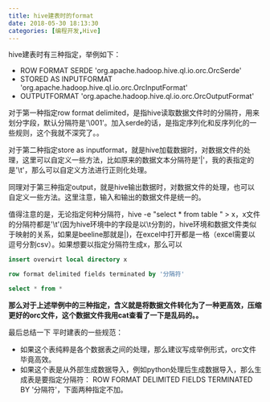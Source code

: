 ```yaml
---
title: hive建表时的format
date: 2018-05-30 18:13:30
categories: [编程开发,Hive]
---
```


hive建表时有三种指定，举例如下：

- ROW FORMAT SERDE 'org.apache.hadoop.hive.ql.io.orc.OrcSerde'
- STORED AS INPUTFORMAT 'org.apache.hadoop.hive.ql.io.orc.OrcInputFormat'
- OUTPUTFORMAT 'org.apache.hadoop.hive.ql.io.orc.OrcOutputFormat'

 

对于第一种指定row format delimited，是指hive读取数据文件时的分隔符，用来划分字段，默认分隔符是'\001'。加入serde的话，是指定序列化和反序列化的一些规则，这个我就不深究了。。

 

对于第二种指定store as inputformat，就是hive加载数据时，对数据文件的处理，这里可以自定义一些方法，比如原来的数据文本分隔符是'|'，我的表指定的是'\t'，那么可以自定义方法进行正则化处理。

 

同理对于第三种指定output，就是hive输出数据时，对数据文件的处理，也可以自定义一些方法。这里注意，输入和输出的数据文件是统一的。

 

值得注意的是，无论指定何种分隔符，hive -e "select * from table " > x，x文件的分隔符都是'\t'(因为hive环境中的字段是以\t分割的，hive环境和数据文件类似于映射的关系，如果是beeline那就是|)，在excel中打开都是一格（excel需要以逗号分割csv）。如果想要以指定分隔符生成x，那么可以

```sql
insert overwirt local directory x

row format delimited fields terminated by '分隔符'

select * from *
```



﻿**那么对于上述举例中的三种指定，含义就是将数据文件转化为了一种更高效，压缩更好的orc文件，这个数据文件我用cat查看了一下是乱码的。。**

 

最后总结一下 平时建表的一些规范：

- 如果这个表纯粹是各个数据表之间的处理，那么建议写成举例形式，orc文件毕竟高效。
- 如果这个表是从外部生成数据导入，例如python处理后生成数据导入，那么生成表是要指定分隔符： ROW FORMAT DELIMITED FIELDS TERMINATED BY '分隔符'，下面两种指定不加。

 